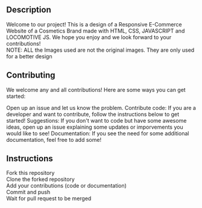 ﻿<h2>Description</h2>
Welcome to our project! This is a design of a Responsive E-Commerce Website of a Cosmetics Brand made with HTML, CSS, JAVASCRIPT and LOCOMOTIVE JS. We hope you enjoy and we look forward to your contributions!
<br>
NOTE: ALL the Images used are not the original images. They are only used for a better design 
<br>
<h2>Contributing</h2>
We welcome any and all contributions! Here are some ways you can get started:

Open up an issue and let us know the problem.
Contribute code: If you are a developer and want to contribute, follow the instructions below to get started!
Suggestions: If you don't want to code but have some awesome ideas, open up an issue explaining some updates or imporvements you would like to see!
Documentation: If you see the need for some additional documentation, feel free to add some!
<br>
<h2>Instructions</h2>
Fork this repository
<br>
Clone the forked repository
<br>
Add your contributions (code or documentation)
<br>
Commit and push
<br>
Wait for pull request to be merged
